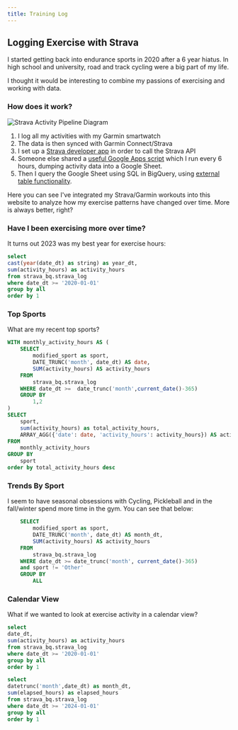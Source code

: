 ```yaml
---
title: Training Log
---
```



## Logging Exercise with Strava

I started getting back into endurance sports in 2020 after a 6 year hiatus. In high school and university, road and track cycling were a big part of my life. 

I thought it would be interesting to combine my passions of exercising and working with data. 

### How does it work?

![Strava Activity Pipeline Diagram](/strava_activity_log_diagram.png)

1. I log all my activities with my Garmin smartwatch
2. The data is then synced with Garmin Connect/Strava
3. I set up a [Strava developer app](https://developers.strava.com/) in order to call the Strava API
4. Someone else shared a [useful Google Apps script](https://github.com/benlcollins/strava-sheets-integration) which I run every 6 hours, dumping activity data into a Google Sheet. 
5. Then I query the Google Sheet using SQL in BigQuery, using [external table functionality](https://cloud.google.com/bigquery/docs/external-data-drive). 

Here you can see I've integrated my Strava/Garmin workouts into this website to analyze how my exercise patterns have changed over time. More is always better, right?

### Have I been exercising more over time?

It turns out 2023 was my best year for exercise hours:

```sql activities_by_year
select 
cast(year(date_dt) as string) as year_dt,
sum(activity_hours) as activity_hours
from strava_bq.strava_log
where date_dt >= '2020-01-01'
group by all
order by 1
```

<BarChart 
    data={activities_by_year} sort="year_dt"
    x=year_dt
    y=activity_hours
/>


### Top Sports
What are my recent top sports?

```sql activities_window
WITH monthly_activity_hours AS (
    SELECT 
        modified_sport as sport,
        DATE_TRUNC('month', date_dt) AS date,
        SUM(activity_hours) AS activity_hours
    FROM 
        strava_bq.strava_log
    WHERE date_dt >=  date_trunc('month',current_date()-365)
    GROUP BY 
        1,2
)
SELECT 
    sport,
    sum(activity_hours) as total_activity_hours,
    ARRAY_AGG({'date': date, 'activity_hours': activity_hours}) AS activity_hours
FROM 
    monthly_activity_hours
GROUP BY 
    sport
order by total_activity_hours desc
```

<DataTable data={activities_window}>
    <Column id=sport/>
    <Column id=total_activity_hours title="Trailing 12 Mo Total Hours"/>
    <Column id=activity_hours title="Monthly Hours Sparkline" contentType=sparkline sparkX=date sparkY=activity_hours />
</DataTable>


### Trends By Sport
I seem to have seasonal obsessions with Cycling, Pickleball and in the fall/winter spend more time in the gym. You can see that below:

```sql activities_trend
    SELECT 
        modified_sport as sport,
        DATE_TRUNC('month', date_dt) AS month_dt,
        SUM(activity_hours) AS activity_hours
    FROM 
        strava_bq.strava_log
    WHERE date_dt >= date_trunc('month', current_date()-365)
    and sport != 'Other'
    GROUP BY 
        ALL
```

<LineChart 
    data={activities_trend}
    x=month_dt
    y=activity_hours 
    yAxisTitle="Hours per Month"
    series=sport
/>


### Calendar View
What if we wanted to look at exercise activity in a calendar view?


```sql activities_calendar_view
select 
date_dt,
sum(activity_hours) as activity_hours
from strava_bq.strava_log
where date_dt >= '2020-01-01'
group by all
order by 1
```


<CalendarHeatmap 
    data={activities_calendar_view}
    date=date_dt
    value=activity_hours
/>


```sql activities_by_month
select 
datetrunc('month',date_dt) as month_dt,
sum(elapsed_hours) as elapsed_hours
from strava_bq.strava_log
where date_dt >= '2024-01-01'
group by all
order by 1
```

<BarChart 
    data={activities_by_month} sort="month_dt"
    x=month_dt
    y=elapsed_hours
/>